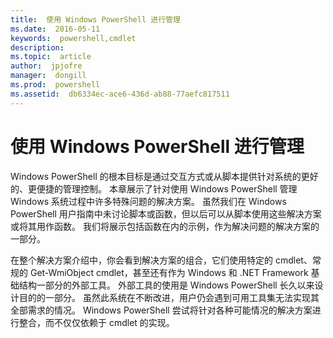 ```yaml
---
title:  使用 Windows PowerShell 进行管理
ms.date:  2016-05-11
keywords:  powershell,cmdlet
description:  
ms.topic:  article
author:  jpjofre
manager:  dongill
ms.prod:  powershell
ms.assetid:  db6334ec-ace6-436d-ab88-77aefc817511
---
```


# 使用 Windows PowerShell 进行管理
Windows PowerShell 的根本目标是通过交互方式或从脚本提供针对系统的更好的、更便捷的管理控制。 本章展示了针对使用 Windows PowerShell 管理 Windows 系统过程中许多特殊问题的解决方案。 虽然我们在 Windows PowerShell 用户指南中未讨论脚本或函数，但以后可以从脚本使用这些解决方案或将其用作函数。 我们将展示包括函数在内的示例，作为解决问题的解决方案的一部分。

在整个解决方案介绍中，你会看到解决方案的组合，它们使用特定的 cmdlet、常规的 Get-WmiObject cmdlet，甚至还有作为 Windows 和 .NET Framework 基础结构一部分的外部工具。 外部工具的使用是 Windows PowerShell 长久以来设计目的的一部分。 虽然此系统在不断改进，用户仍会遇到可用工具集无法实现其全部需求的情况。 Windows PowerShell 尝试将针对各种可能情况的解决方案进行整合，而不仅仅依赖于 cmdlet 的实现。



<!--HONumber=May16_HO2-->


